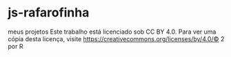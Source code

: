 # js-rafarofinha
meus projetos
Este trabalho está licenciado sob CC BY 4.0. Para ver uma cópia desta licença, visite https://creativecommons.org/licenses/by/4.0/© 2 por R
